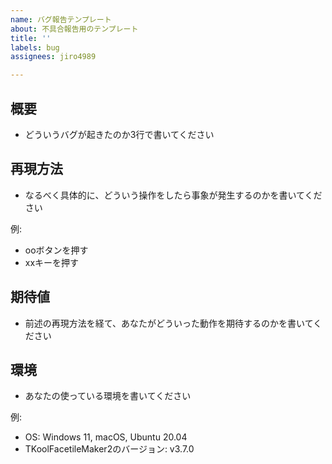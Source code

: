 ```yaml
---
name: バグ報告テンプレート
about: 不具合報告用のテンプレート
title: ''
labels: bug
assignees: jiro4989

---
```


## 概要

* どういうバグが起きたのか3行で書いてください

## 再現方法

* なるべく具体的に、どういう操作をしたら事象が発生するのかを書いてください

例:

* ooボタンを押す
* xxキーを押す

## 期待値

* 前述の再現方法を経て、あなたがどういった動作を期待するのかを書いてください

## 環境

* あなたの使っている環境を書いてください

例:

* OS: Windows 11, macOS, Ubuntu 20.04
* TKoolFacetileMaker2のバージョン: v3.7.0
